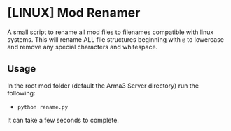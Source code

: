 # [LINUX] Mod Renamer
A small script to rename all mod files to filenames compatible with linux systems. This will rename ALL file structures beginning with `@` to lowercase and remove any special characters and whitespace.

## Usage
In the root mod folder (default the Arma3 Server directory) run the following:
- `python rename.py`

It can take a few seconds to complete.
